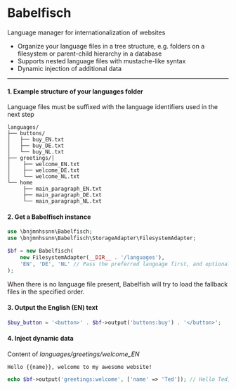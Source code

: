Babelfisch
==========
Language manager for internationalization of websites
* Organize your language files in a tree structure, e.g. folders on a filesystem or parent-child hierarchy in a database
* Supports nested language files with mustache-like syntax
* Dynamic injection of additional data

----------
#### 1. Example structure of your languages folder
Language files must be suffixed with the language identifiers used in the next step
```
languages/
├── buttons/
│   ├── buy_EN.txt
│   ├── buy_DE.txt
│   └── buy_NL.txt
├── greetings/│
│    ├── welcome_EN.txt
│    ├── welcome_DE.txt
│    └── welcome_NL.txt
└── home
     ├── main_paragraph_EN.txt
     ├── main_paragraph_DE.txt
     └── main_paragraph_NL.txt
```

#### 2. Get a Babelfisch instance
```php
use \bnjmnhssnn\Babelfisch;
use \bnjmnhssnn\Babelfisch\StorageAdapter\FilesystemAdapter;

$bf = new Babelfisch(
    new FilesystemAdapter(__DIR__ . '/languages'),
    'EN', 'DE', 'NL' // Pass the preferred language first, and optional fallback languages
);
```
When there is no language file present, Babelfish will try to load the fallback files in the specified order. 

#### 3. Output the English (EN) text
```php
$buy_button = '<button>' . $bf->output('buttons:buy') . '</button>';
```

#### 4. Inject dynamic data
Content of *languages/greetings/welcome_EN*
```
Hello {{name}}, welcome to my awesome website!
```
```php
echo $bf->output('greetings:welcome', ['name' => 'Ted']); // Hello Ted, welcome to my awesome website!
```



